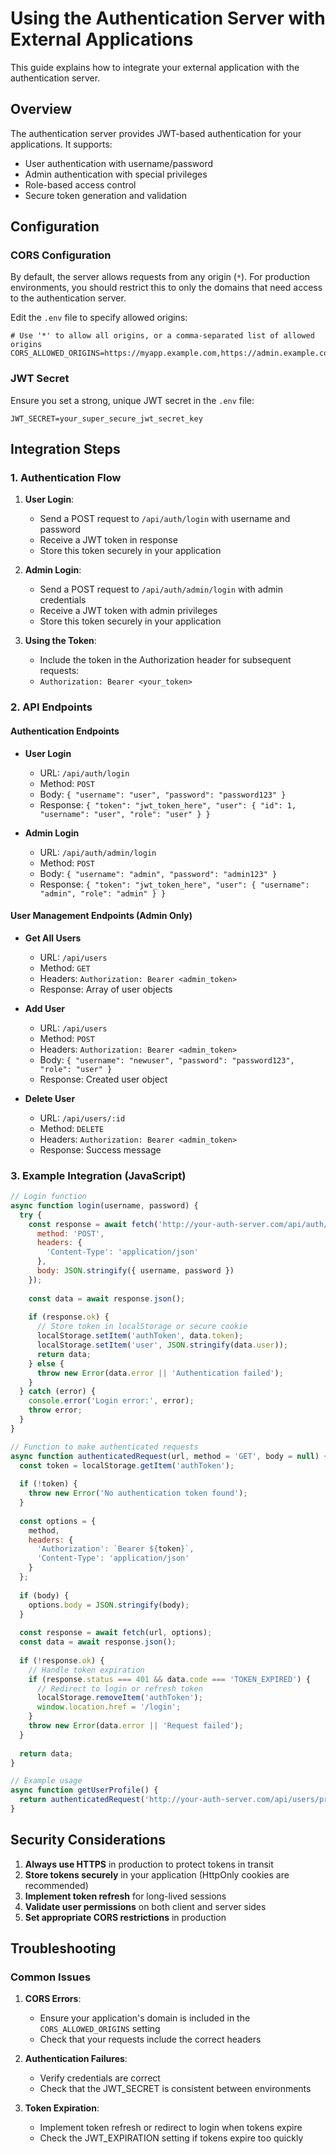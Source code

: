 ﻿# Using the Authentication Server with External Applications

This guide explains how to integrate your external application with the authentication server.

## Overview

The authentication server provides JWT-based authentication for your applications. It supports:

- User authentication with username/password
- Admin authentication with special privileges
- Role-based access control
- Secure token generation and validation

## Configuration

### CORS Configuration

By default, the server allows requests from any origin (`*`). For production environments, you should restrict this to only the domains that need access to the authentication server.

Edit the `.env` file to specify allowed origins:

```
# Use '*' to allow all origins, or a comma-separated list of allowed origins
CORS_ALLOWED_ORIGINS=https://myapp.example.com,https://admin.example.com
```

### JWT Secret

Ensure you set a strong, unique JWT secret in the `.env` file:

```
JWT_SECRET=your_super_secure_jwt_secret_key
```

## Integration Steps

### 1. Authentication Flow

1. **User Login**:
   - Send a POST request to `/api/auth/login` with username and password
   - Receive a JWT token in response
   - Store this token securely in your application

2. **Admin Login**:
   - Send a POST request to `/api/auth/admin/login` with admin credentials
   - Receive a JWT token with admin privileges
   - Store this token securely in your application

3. **Using the Token**:
   - Include the token in the Authorization header for subsequent requests:
   - `Authorization: Bearer <your_token>`

### 2. API Endpoints

#### Authentication Endpoints

- **User Login**
  - URL: `/api/auth/login`
  - Method: `POST`
  - Body: `{ "username": "user", "password": "password123" }`
  - Response: `{ "token": "jwt_token_here", "user": { "id": 1, "username": "user", "role": "user" } }`

- **Admin Login**
  - URL: `/api/auth/admin/login`
  - Method: `POST`
  - Body: `{ "username": "admin", "password": "admin123" }`
  - Response: `{ "token": "jwt_token_here", "user": { "username": "admin", "role": "admin" } }`

#### User Management Endpoints (Admin Only)

- **Get All Users**
  - URL: `/api/users`
  - Method: `GET`
  - Headers: `Authorization: Bearer <admin_token>`
  - Response: Array of user objects

- **Add User**
  - URL: `/api/users`
  - Method: `POST`
  - Headers: `Authorization: Bearer <admin_token>`
  - Body: `{ "username": "newuser", "password": "password123", "role": "user" }`
  - Response: Created user object

- **Delete User**
  - URL: `/api/users/:id`
  - Method: `DELETE`
  - Headers: `Authorization: Bearer <admin_token>`
  - Response: Success message

### 3. Example Integration (JavaScript)

```javascript
// Login function
async function login(username, password) {
  try {
    const response = await fetch('http://your-auth-server.com/api/auth/login', {
      method: 'POST',
      headers: {
        'Content-Type': 'application/json'
      },
      body: JSON.stringify({ username, password })
    });
    
    const data = await response.json();
    
    if (response.ok) {
      // Store token in localStorage or secure cookie
      localStorage.setItem('authToken', data.token);
      localStorage.setItem('user', JSON.stringify(data.user));
      return data;
    } else {
      throw new Error(data.error || 'Authentication failed');
    }
  } catch (error) {
    console.error('Login error:', error);
    throw error;
  }
}

// Function to make authenticated requests
async function authenticatedRequest(url, method = 'GET', body = null) {
  const token = localStorage.getItem('authToken');
  
  if (!token) {
    throw new Error('No authentication token found');
  }
  
  const options = {
    method,
    headers: {
      'Authorization': `Bearer ${token}`,
      'Content-Type': 'application/json'
    }
  };
  
  if (body) {
    options.body = JSON.stringify(body);
  }
  
  const response = await fetch(url, options);
  const data = await response.json();
  
  if (!response.ok) {
    // Handle token expiration
    if (response.status === 401 && data.code === 'TOKEN_EXPIRED') {
      // Redirect to login or refresh token
      localStorage.removeItem('authToken');
      window.location.href = '/login';
    }
    throw new Error(data.error || 'Request failed');
  }
  
  return data;
}

// Example usage
async function getUserProfile() {
  return authenticatedRequest('http://your-auth-server.com/api/users/profile');
}
```

## Security Considerations

1. **Always use HTTPS** in production to protect tokens in transit
2. **Store tokens securely** in your application (HttpOnly cookies are recommended)
3. **Implement token refresh** for long-lived sessions
4. **Validate user permissions** on both client and server sides
5. **Set appropriate CORS restrictions** in production

## Troubleshooting

### Common Issues

1. **CORS Errors**:
   - Ensure your application's domain is included in the `CORS_ALLOWED_ORIGINS` setting
   - Check that your requests include the correct headers

2. **Authentication Failures**:
   - Verify credentials are correct
   - Check that the JWT_SECRET is consistent between environments

3. **Token Expiration**:
   - Implement token refresh or redirect to login when tokens expire
   - Check the JWT_EXPIRATION setting if tokens expire too quickly
